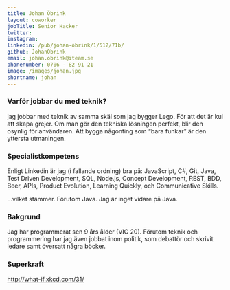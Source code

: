 ```yaml
---
title: Johan Öbrink
layout: coworker
jobTitle: Senior Hacker
twitter: 
instagram: 
linkedin: /pub/johan-öbrink/1/512/71b/
github: JohanObrink
email: johan.obrink@iteam.se
phonenumber: 0706 - 82 91 21
image: /images/johan.jpg
shortname: johan
---
```


### Varför jobbar du med teknik?
jag jobbar med teknik av samma skäl som jag bygger Lego. För att det är kul att skapa grejer. 
Om man gör den tekniska lösningen perfekt, blir den osynlig för användaren. Att bygga någonting som “bara funkar” är den yttersta utmaningen.

### Specialistkompetens
Enligt Linkedin är jag (i fallande ordning) bra på: JavaScript, C#, Git, Java, Test Driven Development, SQL, Node.js, Concept Development, REST, BDD, Beer, APIs, Product Evolution, Learning Quickly, och Communicative Skills.

...vilket stämmer. Förutom Java. Jag är inget vidare på Java.

### Bakgrund
Jag har programmerat sen 9 års ålder (VIC 20). Förutom teknik och programmering har jag även jobbat inom politik, som debattör och skrivit ledare samt översatt några böcker.

### Superkraft
http://what-if.xkcd.com/31/